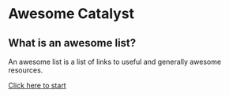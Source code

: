 # Awesome Catalyst

## What is an awesome list?

An awesome list is a list of links to useful and generally awesome resources.

[Click here to start](/pages/index.md)